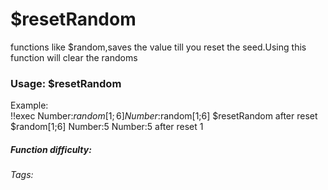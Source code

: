 # $resetRandom
functions like $random,saves the value till you reset the seed.Using this function will clear the randoms

### Usage: $resetRandom

Example:
<br/>
<discord-messages>
	<discord-message :bot="false" role-color="#ffcc9a" author="Member">
		!!exec Number:$random[1;6]
               Number:$random[1;6]
        $resetRandom after reset
        $random[1;6]
	</discord-message>
	<discord-message :bot="true" role-color="#0099ff" author="Custom Command" avatar="https://media.discordapp.net/avatars/725721249652670555/781224f90c3b841ba5b40678e032f74a.webp">
		Number:5
 Number:5
  after reset
 1
	</discord-message>
</discord-messages>


##### Function difficulty: <Badge type="tip" text="Easy" vertical="middle" /> 
###### Tags: <Badge type="tip" text="random" vertical="middle" /> <Badge type="tip" text="reset random" vertical="middle" /> <Badge type="tip" text="clear" vertical="middle" /> 